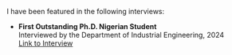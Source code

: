 I have been featured in the following interviews:

- **First Outstanding Ph.D. Nigerian Student**  
  Interviewed by the Department of Industrial Engineering, 2024  
  [Link to Interview](https://www.linkedin.com/posts/university-of-arizona-systems-and-industrial-engineering_uarizona-systemsengineering-industrialengineering-activity-7216931644228743170-LFa9/?utm_source=share&utm_medium=member_android)

